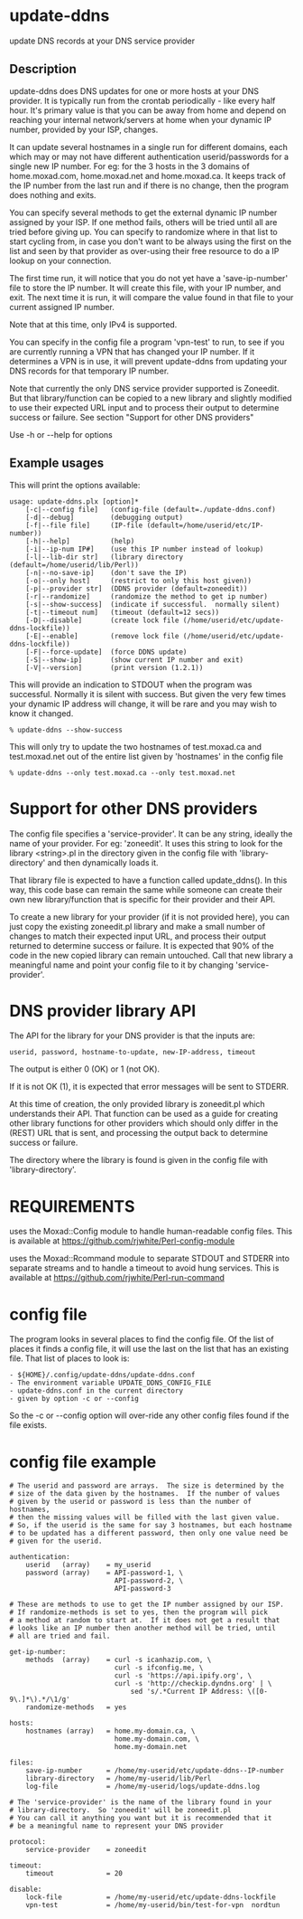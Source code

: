 # update-ddns
update DNS records at your DNS service provider

## Description

update-ddns does DNS updates for one or more hosts at your DNS provider.
It is typically run from the crontab periodically - like every half hour.
It's primary value is that you can be away from home and depend on
reaching your internal network/servers at home when your dynamic IP
number, provided by your ISP, changes.

It can update several hostnames in a single run for different domains,
each which may or may not have different authentication userid/passwords
for a single new IP number.  For eg: for the 3 hosts in the 3 domains
of home.moxad.com, home.moxad.net and home.moxad.ca.  It keeps track
of the IP number from the last run and if there is no change, then the
program does nothing and exits.

You can specify several methods to get the external dynamic IP number
assigned by your ISP.  If one method fails, others will be tried until all
are tried before giving up.  You can specify to randomize where in that
list to start cycling from, in case you don't want to be always using
the first on the list and seen by that provider as over-using their free
resource to do a IP lookup on your connection.

The first time run, it will notice that you do not yet have a
'save-ip-number' file to store the IP number.  It will create this file,
with your IP number, and exit.  The next time it is run, it will compare
the value found in that file to your current assigned IP number.

Note that at this time, only IPv4 is supported.

You can specify in the config file a program 'vpn-test' to run, to see
if you are currently running a VPN that has changed your IP number.  If it
determines a VPN is in use, it will prevent update-ddns from updating your
DNS records for that temporary IP number.

Note that currently the only DNS service provider supported is Zoneedit.
But that library/function can be copied to a new library and slightly
modified to use their expected URL input and to process their output
to determine success or failure.  See section "Support for other DNS providers"

Use -h or --help for options

## Example usages
This will print the options available:

    usage: update-ddns.plx [option]*
        [-c|--config file]   (config-file (default=./update-ddns.conf)
        [-d|--debug]         (debugging output)
        [-f|--file file]     (IP-file (default=/home/userid/etc/IP-number))
        [-h|--help]          (help)
        [-i|--ip-num IP#]    (use this IP number instead of lookup)
        [-l|--lib-dir str]   (library directory (default=/home/userid/lib/Perl))
        [-n|--no-save-ip]    (don't save the IP)
        [-o|--only host]     (restrict to only this host given))
        [-p|--provider str]  (DDNS provider (default=zoneedit))
        [-r|--randomize]     (randomize the method to get ip number)
        [-s|--show-success]  (indicate if successful.  normally silent)
        [-t|--timeout num]   (timeout (default=12 secs))
        [-D|--disable]       (create lock file (/home/userid/etc/update-ddns-lockfile))
        [-E|--enable]        (remove lock file (/home/userid/etc/update-ddns-lockfile))
        [-F|--force-update]  (force DDNS update)
        [-S|--show-ip]       (show current IP number and exit)
        [-V|--version]       (print version (1.2.1))

This will provide an indication to STDOUT when the program was successful.
Normally it is silent with success.  But given the very few times your dynamic
IP address will change, it will be rare and you may wish to know it changed.

    % update-ddns --show-success

This will only try to update the two hostnames of test.moxad.ca and test.moxad.net
out of the entire list given by 'hostnames' in the config file

    % update-ddns --only test.moxad.ca --only test.moxad.net

# Support for other DNS providers
The config file specifies a 'service-provider'. It can be any string,
ideally the name of your provider. For eg: 'zoneedit'. It uses this string
to look for the library \<string\>.pl in the directory given in the config
file with 'library-directory' and then dynamically loads it.

That library file is expected to have a function called update_ddns(). In
this way, this code base can remain the same while someone can create
their own new library/function that is specific for their provider and
their API.

To create a new library for your provider (if it is not provided here),
you can just copy the existing zoneedit.pl library and make a small number
of changes to match their expected input URL, and process their output
returned to determine success or failure. It is expected that 90% of the
code in the new copied library can remain untouched. Call that new library
a meaningful name and point your config file to it by changing
'service-provider'.

# DNS provider library API

The API for the library for your DNS provider is that the inputs are:

    userid, password, hostname-to-update, new-IP-address, timeout

The output is either 0 (OK) or 1 (not OK).

If it is not OK (1), it is expected that error messages will be sent to
STDERR.

At this time of creation, the only provided library is zoneedit.pl which
understands their API. That function can be used as a guide for creating
other library functions for other providers which should only differ in
the (REST) URL that is sent, and processing the output back to determine
success or failure.

The directory where the library is found is given in the config file with
'library-directory'.

# REQUIREMENTS
uses the Moxad::Config module to handle human-readable config files. This
is available at https://github.com/rjwhite/Perl-config-module

uses the Moxad::Rcommand module to separate STDOUT and STDERR into separate
streams and to handle a timeout to avoid hung services. This is available
at https://github.com/rjwhite/Perl-run-command

# config file
The program looks in several places to find the config file. Of the list
of places it finds a config file, it will use the last on the list that
has an existing file. That list of places to look is:

    - ${HOME}/.config/update-ddns/update-ddns.conf
    - The environment variable UPDATE_DDNS_CONFIG_FILE
    - update-ddns.conf in the current directory
    - given by option -c or --config

So the -c or --config option will over-ride any other config files found
if the file exists.

# config file example

    # The userid and password are arrays.  The size is determined by the
    # size of the data given by the hostnames.  If the number of values
    # given by the userid or password is less than the number of hostnames,
    # then the missing values will be filled with the last given value.
    # So, if the userid is the same for say 3 hostnames, but each hostname
    # to be updated has a different password, then only one value need be
    # given for the userid.

    authentication:
        userid   (array)    = my_userid
        password (array)    = API-password-1, \
                              API-password-2, \
                              API-password-3

    # These are methods to use to get the IP number assigned by our ISP.
    # If randomize-methods is set to yes, then the program will pick
    # a method at random to start at.  If it does not get a result that
    # looks like an IP number then another method will be tried, until
    # all are tried and fail.

    get-ip-number:
        methods  (array)    = curl -s icanhazip.com, \
                              curl -s ifconfig.me, \
                              curl -s 'https://api.ipify.org', \
                              curl -s 'http://checkip.dyndns.org' | \
                                  sed 's/.*Current IP Address: \([0-9\.]*\).*/\1/g'
        randomize-methods   = yes

    hosts:
        hostnames (array)   = home.my-domain.ca, \
                              home.my-domain.com, \
                              home.my-domain.net

    files:
        save-ip-number      = /home/my-userid/etc/update-ddns--IP-number
        library-directory   = /home/my-userid/lib/Perl
        log-file            = /home/my-userid/logs/update-ddns.log

    # The 'service-provider' is the name of the library found in your
    # library-directory.  So 'zoneedit' will be zoneedit.pl
    # You can call it anything you want but it is recommended that it
    # be a meaningful name to represent your DNS provider

    protocol:
        service-provider    = zoneedit

    timeout:
        timeout             = 20

    disable:
        lock-file           = /home/my-userid/etc/update-ddns-lockfile
        vpn-test            = /home/my-userid/bin/test-for-vpn  nordtun
